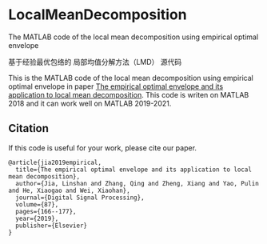 # LocalMeanDecomposition
The MATLAB code of the local mean decomposition using empirical optimal envelope

基于经验最优包络的 局部均值分解方法（LMD） 源代码

This is the MATLAB code of the local mean decomposition using empirical optimal envelope in paper [The empirical optimal envelope and its application to local mean decomposition](https://www.sciencedirect.com/science/article/pii/S1051200418308133). This code is writen on MATLAB 2018 and it can work well on MATLAB 2019-2021.

## Citation
If this code is useful for your work, please cite our paper.

```
@article{jia2019empirical,
  title={The empirical optimal envelope and its application to local mean decomposition},
  author={Jia, Linshan and Zhang, Qing and Zheng, Xiang and Yao, Pulin and He, Xiaogao and Wei, Xiaohan},
  journal={Digital Signal Processing},
  volume={87},
  pages={166--177},
  year={2019},
  publisher={Elsevier}
}
```
